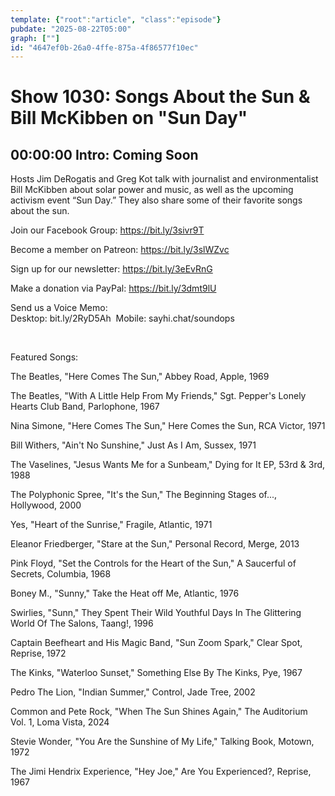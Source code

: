 ```yaml
---
template: {"root":"article", "class":"episode"}
pubdate: "2025-08-22T05:00"
graph: [""]
id: "4647ef0b-26a0-4ffe-875a-4f86577f10ec"
---
```






# Show 1030: Songs About the Sun & Bill McKibben on "Sun Day"



## 00:00:00 Intro: Coming Soon

Hosts Jim DeRogatis and Greg Kot talk with journalist and environmentalist Bill McKibben about solar power and music, as well as the upcoming activism event “Sun Day.” They also share some of their favorite songs about the sun.

Join our Facebook Group: https://bit.ly/3sivr9T

Become a member on Patreon: https://bit.ly/3slWZvc

Sign up for our newsletter: https://bit.ly/3eEvRnG

Make a donation via PayPal: https://bit.ly/3dmt9lU

Send us a Voice Memo: Desktop: bit.ly/2RyD5Ah  Mobile: sayhi.chat/soundops

 

Featured Songs:

The Beatles, "Here Comes The Sun," Abbey Road, Apple, 1969

The Beatles, "With A Little Help From My Friends," Sgt. Pepper's Lonely Hearts Club Band, Parlophone, 1967

Nina Simone, "Here Comes The Sun," Here Comes the Sun, RCA Victor, 1971

Bill Withers, "Ain't No Sunshine," Just As I Am, Sussex, 1971

The Vaselines, "Jesus Wants Me for a Sunbeam," Dying for It EP, 53rd &amp; 3rd, 1988

The Polyphonic Spree, "It's the Sun," The Beginning Stages of..., Hollywood, 2000

Yes, "Heart of the Sunrise," Fragile, Atlantic, 1971

Eleanor Friedberger, "Stare at the Sun," Personal Record, Merge, 2013

Pink Floyd, "Set the Controls for the Heart of the Sun," A Saucerful of Secrets, Columbia, 1968

Boney M., "Sunny," Take the Heat off Me, Atlantic, 1976

Swirlies, "Sunn," They Spent Their Wild Youthful Days In The Glittering World Of The Salons, Taang!, 1996

Captain Beefheart and His Magic Band, "Sun Zoom Spark," Clear Spot, Reprise, 1972

The Kinks, "Waterloo Sunset," Something Else By The Kinks, Pye, 1967

Pedro The Lion, "Indian Summer," Control, Jade Tree, 2002

Common and Pete Rock, "When The Sun Shines Again," The Auditorium Vol. 1, Loma Vista, 2024

Stevie Wonder, "You Are the Sunshine of My Life," Talking Book, Motown, 1972

The Jimi Hendrix Experience, "Hey Joe," Are You Experienced?, Reprise, 1967